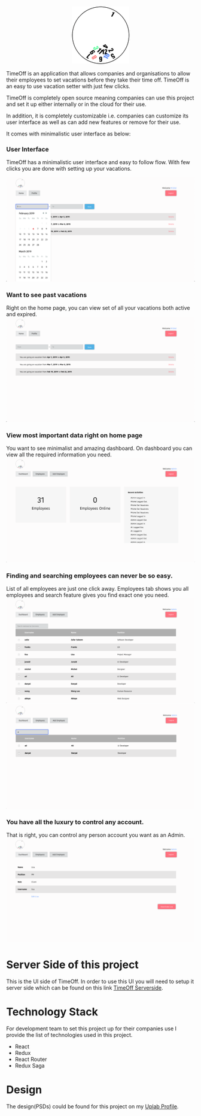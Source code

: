 <p align="center">
  <img src="screenshots/logo.png" />
</p>

TimeOff is an application that allows companies and organisations to allow their employees to set vacations before they take their time off. 
TimeOff is an easy to use vacation setter with just few clicks. 

TimeOff is completely open source meaning companies can use this project and set it up either internally or in the cloud for their use.

In addition, it is completely customizable i.e. companies can customize its user interface as well as can add new features or remove for
their use.

It comes with minimalistic user interface as below:

### User Interface
TimeOff has a minimalistic user interface and easy to follow flow. With few clicks you are done with setting up your vacations.

![Screenshot](screenshots/UI.png)

### Want to see past vacations
Right on the home page, you can view set of all your vacations both active and expired.
![Screenshot](screenshots/Past.png)

### View most important data right on home page
You want to see minimalist and amazing dashboard. On dashboard you can view all the required information you need.
![Screenshot](screenshots/dashboard.png)

### Finding and searching employees can never be so easy.
List of all employees are just one click away. Employees tab shows you all employees and search feature gives you find exact one you need.
![Screenshot](screenshots/list.png)
![Screenshot](screenshots/search.png)

### You have all the luxury to control any account.
That is right, you can control any person account you want as an Admin.
![Screenshot](screenshots/control.png)

# Server Side of this project
This is the UI side of TimeOff. In order to use this UI you will need to setup it server side which can be found on this link [TimeOff Serverside](https://github.com/zafar-saleem/timeoff-server).

# Technology Stack
For development team to set this project up for their companies use I provide the list of technologies used in this project.
* React
* Redux
* React Router
* Redux Saga

# Design
The design(PSDs) could be found for this project on my [Uplab Profile](https://www.uplabs.com/posts/timeoff-to-schedule-vacations).
